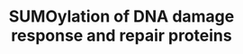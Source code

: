 ---
annotations:
- type: Pathway Ontology
  value: sumoylation pathway
authors:
- ReactomeTeam
- Fehrhart
description: Several factors that participate in DNA damage response and repair are
  SUMOylated (reviewed in Dou et al. 2011, Bekker-Jensen and Mailand 2011, Ulrich
  2012, Psakhye and Jentsch 2012, Bologna and Ferrari 2013, Flotho and Melchior 2013,
  Jackson and Durocher 2013). SUMOylation can alter enzymatic activity and protein
  stability or it can serve to recruit additional factors. For example, SUMOylation
  of Thymine DNA glycosylase (TDG) causes TDG to lose affinity for its product, an
  abasic site opposite a G residue, and thus increases turnover of the enzyme. During
  repair of double-strand breaks SUMO1, SUMO2, SUMO3, and the SUMO E3 ligases PIAS1
  and PIAS4 accumulate at double-strand breaks where BRCA1, HERC1, RNF168, MDC1, and
  TP53BP1 are SUMOylated. SUMOylation of BRCA1 may increase its ubiquitin ligase activity
  while SUMOylation of MDC1 and HERC2 appears to play a role in recruitment of proteins
  such as RNF4 and RNF8 to double strand breaks. Similarly SUMOylation of RPA1 (RPA70)
  recruits RAD51 in the homologous recombination pathway.  View original pathway at
  [http://www.reactome.org/PathwayBrowser/#DIAGRAM=3108214 Reactome].
last-edited: 2021-01-25
organisms:
- Homo sapiens
redirect_from:
- /index.php/Pathway:WP3327
- /instance/WP3327
schema-jsonld:
- '@context': https://schema.org/
  '@id': https://wikipathways.github.io/pathways/WP3327.html
  '@type': Dataset
  creator:
    '@type': Organization
    name: WikiPathways
  description: Several factors that participate in DNA damage response and repair
    are SUMOylated (reviewed in Dou et al. 2011, Bekker-Jensen and Mailand 2011, Ulrich
    2012, Psakhye and Jentsch 2012, Bologna and Ferrari 2013, Flotho and Melchior
    2013, Jackson and Durocher 2013). SUMOylation can alter enzymatic activity and
    protein stability or it can serve to recruit additional factors. For example,
    SUMOylation of Thymine DNA glycosylase (TDG) causes TDG to lose affinity for its
    product, an abasic site opposite a G residue, and thus increases turnover of the
    enzyme. During repair of double-strand breaks SUMO1, SUMO2, SUMO3, and the SUMO
    E3 ligases PIAS1 and PIAS4 accumulate at double-strand breaks where BRCA1, HERC1,
    RNF168, MDC1, and TP53BP1 are SUMOylated. SUMOylation of BRCA1 may increase its
    ubiquitin ligase activity while SUMOylation of MDC1 and HERC2 appears to play
    a role in recruitment of proteins such as RNF4 and RNF8 to double strand breaks.
    Similarly SUMOylation of RPA1 (RPA70) recruits RAD51 in the homologous recombination
    pathway.  View original pathway at [http://www.reactome.org/PathwayBrowser/#DIAGRAM=3108214
    Reactome].
  keywords:
  - SUMO2,3-K1840-MDC1
  - 'RNF168-SUMO1 '
  - 'NSMCE2 '
  - SUMO1:XRCC4
  - 'NUPL2 '
  - 'NUP93 '
  - HERC2
  - SUMO3-K65,K160,K490-PML
  - SUMO2,3-K449,K577-RPA1
  - SUMOylated Cohesin
  - 'K65-PML-G97-SUMO1 '
  - 'PIAS2-1 '
  - 'XRCC4-G97-SUMO1 '
  - PIAS4
  - 'SUMO1-K655-XPC '
  - 'CBX8 '
  - 'PCGF2 '
  - 'RAD21 '
  - 'PIAS4 '
  - 'EID3 '
  - XRCC4
  - 'PIAS1 '
  - SUMO1:SP100
  - 'SUMO1-K203,K486-PARP1 '
  - 'NUP153 '
  - 'NUP43 '
  - 'K898-WRN-G97-SUMO1 '
  - 'NSMCE3 '
  - 'CBX2 '
  - UBE2I,HDAC7
  - SUMO2:UBE2I
  - 'SUMO1-K1840-MDC1 '
  - 'NSMCE1 '
  - 'CBX4 '
  - SMC5-SMC6 Complex
  - 'NUP85 '
  - 'HERC2-SUMO1 '
  - SUMO3:UBE2I
  - 'NUP107 '
  - 'SMC3 '
  - MDC1
  - 'K160-PML-G97-SUMO1 '
  - 'SUMO1-K210-XRCC4 '
  - 'NUP54 '
  - 'STAG2-G97-SUMO1 '
  - SUMO2-K65,K160,K490-PML
  - 'SUMO1-K109-BRCA1 '
  - 'SEH1L-2 '
  - SUMO2,3-K203,K486-PARP1
  - Cohesin Complex
  - 'UBE2I-G92-SUMO3 '
  - 'SUMO3-C93-UBE2I '
  - 'SP100-G97-SUMO1 '
  - 'NUP98-3 '
  - 'NUP205 '
  - CETN2
  - 'K490-PML-G97-SUMO1 '
  - 'K356-WRN-G97-SUMO1 '
  - PIAS1,4
  - 'NUP37 '
  - 'RAD21-G97-SUMO1 '
  - 'SUMO1-K-STAG2 '
  - SUMO1:XPC
  - 4SUMO2,3-BLM
  - SUMO1:HERC2
  - 'RANBP2 '
  - 'SUMO1-K-RAD21 '
  - XPC
  - 'AAAS '
  - BLM
  - RNF168
  - SUMO2,3-BRCA1
  - SP100
  - SUMO1:MDC1
  - Nuclear Pore Complex
  - 'SUMO2-C93-UBE2I '
  - 'PHC1 '
  - 'K412-RAD52-G97-SUMO1 '
  - (NPC)
  - 'NSMCE4A '
  - 'SUMO1-K356,K496,K898-WRN '
  - WRN
  - PARP1
  - 'BRCA1-G97-SUMO1 '
  - 'STAG2 '
  - UBE2I:SUMO2,UBE2I:SUMO3
  - 'PHC3 '
  - PIAS1,2-1
  - 'K203-PARP1-G97-SUMO1 '
  - 3SUMO1:PML
  - 'RNF2 '
  - 'SUMO1-C93-UBE2I '
  - 'XPC-G97-SUMO1 '
  - UBE2I
  - SUMO1:BRCA1
  - 'PHC2 '
  - SUMO2,3-K330-TDG
  - 'BMI1 '
  - 'SEH1L-1 '
  - 'SUMO1-K330-TDG '
  - PML
  - 'NUP133 '
  - 'NUP188 '
  - 'SCMH1-2 '
  - 'UBE2I '
  - 'HDAC7 '
  - 'NUP98-5 '
  - 'SUMO1-K65,160,490-PML '
  - SUMO2-K297-SP100
  - 'NUP50 '
  - 'SMC1A '
  - RAD52
  - 'NUP214 '
  - 'NUP62 '
  - 3SUMO1:WRN
  - 'SMC6 '
  - 'K414-RAD52-G97-SUMO1 '
  - 'NUP88 '
  - 'POM121 '
  - 'UBE2I-G97-SUMO1 '
  - 'NUP160 '
  - 'NUP58-1 '
  - 3SUMO1:RAD52
  - 'NDC1 '
  - p14ARF
  - BRCA1
  - 'NUP155 '
  - SUMO1:RNF168
  - 'NUP35 '
  - 'SEC13 '
  - PRC1 complex
  - 'SUMO1-HERC2 '
  - 'K411-RAD52-G97-SUMO1 '
  - SUMO1:C93-UBE2I
  - 'NUP98-4 '
  - 'RING1 '
  - TDG
  - 'TPR '
  - 'SUMO1-K411,K412,K414-RAD52 '
  - SUMO1:TDG
  - 'STAG1 '
  - 'NUP210 '
  - 'TDG-G97-SUMO1 '
  - 2SUMO1:PARP1
  - 'K496-WRN-G97-SUMO1 '
  - 'RAE1 '
  - 'SMC5 '
  - RPA1
  - 'SUMO1-RNF168 '
  - 'UBE2I-G93-SUMO2 '
  - 'POM121C '
  - 'NUP58-2 '
  - 'SUMO1-K297-SP100 '
  - 'MDC1-G97-SUMO1 '
  - SUMO2,3-CETN2
  - 'K486-PARP1-G97-SUMO1 '
  license: CC0
  name: SUMOylation of DNA damage response and repair proteins
seo: CreativeWork
title: SUMOylation of DNA damage response and repair proteins
wpid: WP3327
---
